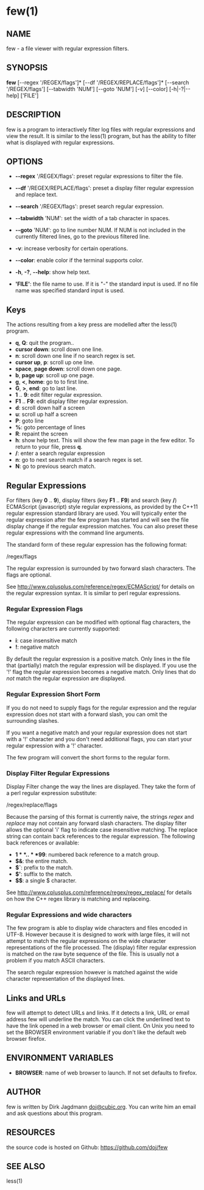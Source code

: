 few(1)
========

NAME
----
few - a file viewer with regular expression filters.

SYNOPSIS
--------
**few** [--regex '/REGEX/flags']\* [--df '/REGEX/REPLACE/flags']\* [--search '/REGEX/flags'] [--tabwidth 'NUM'] [--goto 'NUM'] [-v] [--color] [-h|-?|--help] ['FILE']

DESCRIPTION
-----------
few is a program to interactively filter log files with regular expressions and view the result.
It is similar to the less(1) program, but has the ability to filter what is displayed with regular expressions.

OPTIONS
-------
* **--regex** '/REGEX/flags':
  preset regular expressions to filter the file.

* **--df** '/REGEX/REPLACE/flags':
  preset a display filter regular expression and replace text.

* **--search** '/REGEX/flags':
  preset search regular expression.

* **--tabwidth** 'NUM':
  set the width of a tab character in spaces.

* **--goto** 'NUM':
  go to line number NUM. If NUM is not included in the currently filtered lines, go to the previous filtered line.

* **-v**:
  increase verbosity for certain operations.

* **--color**:
  enable color if the terminal supports color.

* **-h**, **-?**, **--help**:
  show help text.

* **'FILE'**:
  the file name to use. If it is "-" the standard input is used. If no file name was specified standard input is used.

Keys
----
The actions resulting from a key press are modelled after the less(1) program.

* **q**, **Q**:
  quit the program..
* **cursor down**:
  scroll down one line.
* **n**:
  scroll down one line if no search regex is set.
* **cursor up**, **p**:
  scroll up one line.
* **space**, **page down**:
  scroll down one page.
* **b**, **page up**:
  scroll up one page.
* **g**, **<**, **home**:
  go to to first line.
* **G**, **>**, **end**:
  go to last line.
* **1** .. **9**:
  edit filter regular expression.
* **F1** .. **F9**:
  edit display filter regular expression.
* **d**:
  scroll down half a screen
* **u**:
  scroll up half a screen
* **P**:
  goto line
* **%**:
  goto percentage of lines
* **R**:
  repaint the screen
* **h**:
  show help text. This will show the few man page in the few editor. To return to your file, press **q**.
* **/**:
  enter a search regular expression
* **n**:
  go to next search match if a search regex is set.
* **N**:
  go to previous search match.

Regular Expressions
-------------------
For filters (key **0** .. **9**), display filters (key **F1**
.. **F9**) and search (key **/**) ECMAScript (javascript) style
regular expressions, as provided by the C++11 regular expression
standard library are used. You will typically enter the regular
expression after the few program has started and will see the file
display change if the regular expression matches. You can also preset
these regular expressions with the command line arguments.

The standard form of these regular expression has the following format:

/regex/flags

The regular expression is surrounded by two forward slash characters.
The flags are optional.

See <http://www.cplusplus.com/reference/regex/ECMAScript/> for details
on the regular expression syntax. It is similar to perl regular
expressions.

### Regular Expression Flags
The regular expression can be modified with optional flag characters,
the following characters are currently supported:

* **i**:
  case insensitive match
* **!**:
  negative match

By default the regular expression is a positive match. Only lines in
the file that (partially) match the regular expression will be
displayed. If you use the '!' flag the regular expression becomes a
negative match. Only lines that do *not* match the regular expression
are displayed.

### Regular Expression Short Form
If you do not need to supply flags for the regular expression and the
regular expression does not start with a forward slash, you can omit
the surrounding slashes.

If you want a negative match and your regular expression does not
start with a '!' character and you don't need additional flags, you
can start your regular expression with a '!' character.

The few program will convert the short forms to the regular form.

### Display Filter Regular Expressions

Display Filter change the way the lines are displayed. They take the
form of a perl regular expression substitute:

/regex/replace/flags

Because the parsing of this format is currently naive, the strings
_regex_ and _replace_ may not contain any forward slash characters.
The display filter allows the optional 'i' flag to indicate case
insensitive matching.  The replace string can contain back references
to the regular expression. The following back references or available:

* **$1** .. **$99**:
  numbered back reference to a match group.
* **$&**:
  the entire match.
* **$`**:
  prefix to the match.
* **$'**:
  suffix to the match.
* **$$**:
  a single $ character.

See <http://www.cplusplus.com/reference/regex/regex_replace/> for
details on how the C++ regex library is matching and replaceing.

### Regular Expressions and wide characters

The few program is able to display wide characters and files encoded
in UTF-8. However because it is designed to work with large files, it
will not attempt to match the regular expressions on the wide
character representations of the file processed. The (display) filter
regular expression is matched on the raw byte sequence of the
file. This is usually not a problem if you match ASCII characters.

The search regular expression however is matched against the wide
character representation of the displayed lines.

Links and URLs
--------------

few will attempt to detect URLs and links. If it detects a link, URL
or email address few will underline the match. You can click the
underlined text to have the link opened in a web browser or email
client. On Unix you need to set the BROWSER environment variable if
you don't like the default web browser firefox.

ENVIRONMENT VARIABLES
---------------------

* **BROWSER**:
  name of web browser to launch. If not set defaults to firefox.

AUTHOR
------
few is written by Dirk Jagdmann <doj@cubic.org>. You can write him
an email and ask questions about this program.

RESOURCES
---------
the source code is hosted on Github: <https://github.com/doj/few>

SEE ALSO
--------
less(1)
